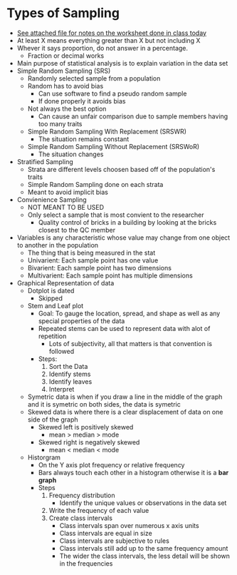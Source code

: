 # Types of Sampling
- [See attached file for notes on the worksheet done in class today](1-21-2021.pdf)
- At least X means everything greater than X but not including X
- Whever it says proportion, do not answer in a percentage.
    - Fraction or decimal works
- Main purpose of statistical analysis is to explain variation in the data set
- Simple Random Sampling (SRS)
    - Randomly selected sample from a population
    - Random has to avoid bias
        - Can use software to find a pseudo random sample
        - If done properly it avoids bias
    - Not always the best option
        - Can cause an unfair comparison due to sample members having too many traits
    - Simple Random Sampling With Replacement (SRSWR)
        - The situation remains constant
    - Simple Random Sampling Without Replacement (SRSWoR)
        - The situation changes
- Stratified Sampling
    - Strata are different levels choosen based off of the population's traits
    - Simple Random Sampling done on each strata
    - Meant to avoid implicit bias
- Convienience Sampling
    - NOT MEANT TO BE USED
    - Only select a sample that is most convient to the researcher
        - Quality control of bricks in a building by looking at the bricks closest to the QC member
- Variables is any characteristic whose value may change from one object to another in the population
    - The thing that is being measured in the stat
    - Univarient: Each sample point has one value
    - Bivarient:  Each sample point has two dimensions
    - Multivarient: Each sample point has multiple dimensions
- Graphical Representation of data
    - Dotplot is dated
        - Skipped
    - Stem and Leaf plot
        - Goal: To gauge the location, spread, and shape as well as any special properties of the data
        - Repeated stems can be used to represent data with alot of repetition
            - Lots of subjectivity, all that matters is that convention is followed
        - Steps:
            1. Sort the Data
            2. Identify stems
            3. Identify leaves
            4. Interpret
    - Symetric data is when if you draw a line in the middle of the graph and it is symetric on both sides, the data is symetric
    - Skewed data is where there is a clear displacement of data on one side of the graph
        - Skewed left is positively skewed
            - mean > median > mode
        - Skewed right is negatively skewed
            - mean < median < mode
    - Historgram
        - On the Y axis plot frequency or relative frequency
        - Bars always touch each other in a histogram otherwise it is a **bar graph**
        - Steps
            1. Frequency distribution
                - Identify the unique values or observations in the data set
            2. Write the frequency of each value
            3. Create class intervals
                - Class intervals span over numerous x axis units
                - Class intervals are equal in size
                - Class intervals are subjective to rules
                - Class intervals still add up to the same frequency amount
                - The wider the class intervals, the less detail will be shown in the frequencies
